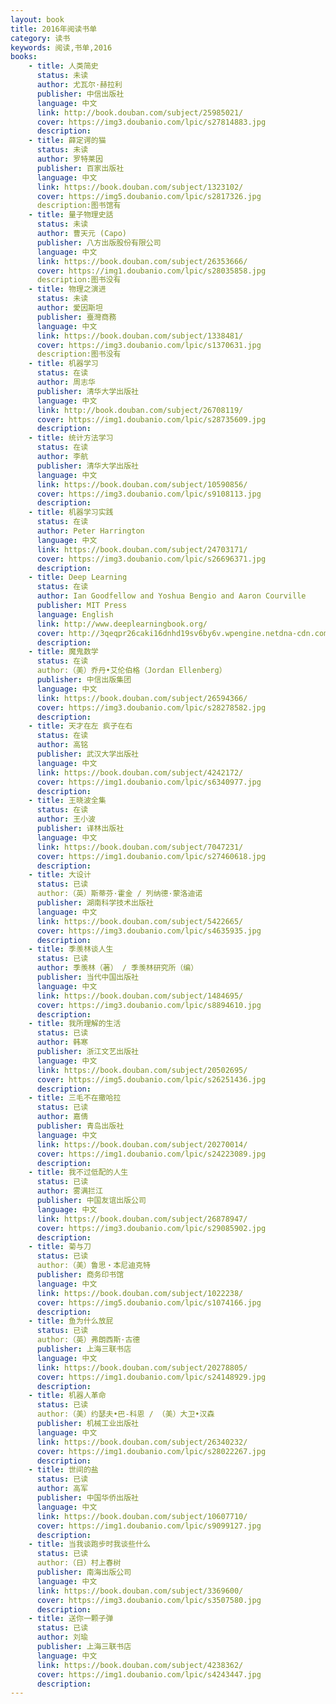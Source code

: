 ```yaml
---
layout: book
title: 2016年阅读书单
category: 读书
keywords: 阅读,书单,2016
books: 
    - title: 人类简史
      status: 未读
      author: 尤瓦尔·赫拉利 
      publisher: 中信出版社
      language: 中文
      link: http://book.douban.com/subject/25985021/          
      cover: https://img3.doubanio.com/lpic/s27814883.jpg
      description:
    - title: 薛定谔的猫
      status: 未读
      author: 罗特莱因  
      publisher: 百家出版社
      language: 中文
      link: https://book.douban.com/subject/1323102/         
      cover: https://img5.doubanio.com/lpic/s2817326.jpg
      description:图书馆有  
    - title: 量子物理史話
      status: 未读
      author: 曹天元 (Capo)  
      publisher: 八方出版股份有限公司
      language: 中文
      link: https://book.douban.com/subject/26353666/        
      cover: https://img1.doubanio.com/lpic/s28035858.jpg
      description:图书没有  
    - title: 物理之演进
      status: 未读
      author: 愛因斯坦  
      publisher: 臺灣商務
      language: 中文
      link: https://book.douban.com/subject/1338481/        
      cover: https://img3.doubanio.com/lpic/s1370631.jpg
      description:图书没有 
	- title: 机器学习
      status: 在读
      author: 周志华
      publisher: 清华大学出版社
      language: 中文
      link: http://book.douban.com/subject/26708119/          
      cover: https://img1.doubanio.com/lpic/s28735609.jpg
      description: 
    - title: 统计方法学习
      status: 在读
      author: 李航 
      publisher: 清华大学出版社
      language: 中文
      link: https://book.douban.com/subject/10590856/          
      cover: https://img3.doubanio.com/lpic/s9108113.jpg
      description: 
    - title: 机器学习实践
      status: 在读
      author: Peter Harrington  
      language: 中文
      link: https://book.douban.com/subject/24703171/         
      cover: https://img3.doubanio.com/lpic/s26696371.jpg
      description: 
    - title: Deep Learning
      status: 在读
      author: Ian Goodfellow and Yoshua Bengio and Aaron Courville 
      publisher: MIT Press
      language: English
      link: http://www.deeplearningbook.org/         
      cover: http://3qeqpr26caki16dnhd19sv6by6v.wpengine.netdna-cdn.com/wp-content/uploads/2016/04/Deep-Learning.png
      description: 
    - title: 魔鬼数学
      status: 在读
      author:（美）乔丹•艾伦伯格（Jordan Ellenberg） 
      publisher: 中信出版集团
      language: 中文
      link: https://book.douban.com/subject/26594366/          
      cover: https://img3.doubanio.com/lpic/s28278582.jpg
      description:
    - title: 天才在左 疯子在右
      status: 在读
      author: 高铭  
      publisher: 武汉大学出版社
      language: 中文
      link: https://book.douban.com/subject/4242172/         
      cover: https://img1.doubanio.com/lpic/s6340977.jpg
      description:
    - title: 王晓波全集
      status: 在读
      author: 王小波  
      publisher: 译林出版社
      language: 中文
      link: https://book.douban.com/subject/7047231/         
      cover: https://img1.doubanio.com/lpic/s27460618.jpg
      description:
    - title: 大设计
      status: 已读
      author:（英）斯蒂芬·霍金 / 列纳德·蒙洛迪诺   
      publisher: 湖南科学技术出版社
      language: 中文
      link: https://book.douban.com/subject/5422665/         
      cover: https://img3.doubanio.com/lpic/s4635935.jpg
      description:
    - title: 季羡林谈人生
      status: 已读
      author: 季羡林（著） / 季羡林研究所（编）   
      publisher: 当代中国出版社
      language: 中文
      link: https://book.douban.com/subject/1484695/          
      cover: https://img3.doubanio.com/lpic/s8894610.jpg
      description:
    - title: 我所理解的生活
      status: 已读
      author: 韩寒   
      publisher: 浙江文艺出版社
      language: 中文
      link: https://book.douban.com/subject/20502695/        
      cover: https://img5.doubanio.com/lpic/s26251436.jpg
      description:
    - title: 三毛不在撒哈拉
      status: 已读
      author: 嘉倩  
      publisher: 青岛出版社
      language: 中文
      link: https://book.douban.com/subject/20270014/          
      cover: https://img1.doubanio.com/lpic/s24223089.jpg
      description:
    - title: 我不过低配的人生
      status: 已读
      author: 雾满拦江 
      publisher: 中国友谊出版公司
      language: 中文
      link: https://book.douban.com/subject/26878947/          
      cover: https://img3.doubanio.com/lpic/s29085902.jpg
      description:
    - title: 菊与刀
      status: 已读
      author:（美）鲁思・本尼迪克特 
      publisher: 商务印书馆
      language: 中文
      link: https://book.douban.com/subject/1022238/         
      cover: https://img5.doubanio.com/lpic/s1074166.jpg
      description:  
    - title: 鱼为什么放屁
      status: 已读
      author:（英）弗朗西斯·古德 
      publisher: 上海三联书店
      language: 中文
      link: https://book.douban.com/subject/20278805/         
      cover: https://img1.doubanio.com/lpic/s24148929.jpg
      description:  
    - title: 机器人革命
      status: 已读
      author:（美）约瑟夫•巴-科恩 / （美）大卫•汉森 
      publisher: 机械工业出版社
      language: 中文
      link: https://book.douban.com/subject/26340232/       
      cover: https://img1.doubanio.com/lpic/s28022267.jpg
      description:  
    - title: 世间的盐
      status: 已读
      author: 高军 
      publisher: 中国华侨出版社
      language: 中文
      link: https://book.douban.com/subject/10607710/       
      cover: https://img1.doubanio.com/lpic/s9099127.jpg
      description:  
    - title: 当我谈跑步时我谈些什么
      status: 已读
      author:（日）村上春树  
      publisher: 南海出版公司
      language: 中文
      link: https://book.douban.com/subject/3369600/       
      cover: https://img3.doubanio.com/lpic/s3507580.jpg
      description: 
    - title: 送你一颗子弹
      status: 已读
      author: 刘瑜   
      publisher: 上海三联书店
      language: 中文
      link: https://book.douban.com/subject/4238362/      
      cover: https://img1.doubanio.com/lpic/s4243447.jpg
      description: 
---
```





     
  
